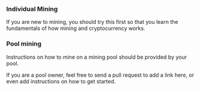 ### Individual Mining
If you are new to mining, you should try this first so that you learn the fundamentals of how mining and cryptocurrency works.

### Pool mining

Instructions on how to mine on a mining pool should be provided by your pool.

If you are a pool owner, feel free to send a pull request to add a link here, or even add instructions on how to get started.
